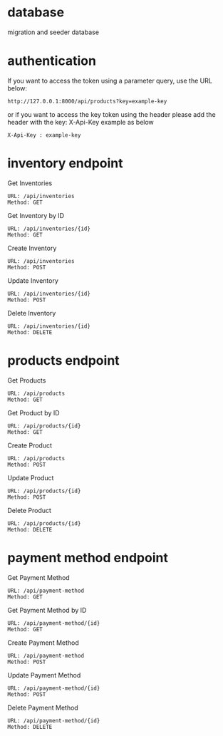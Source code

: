# database

migration and seeder database

# authentication

If you want to access the token using a parameter query, use the URL below:

```
http://127.0.0.1:8000/api/products?key=example-key
```

or if you want to access the key token using the header please add the header with the key: X-Api-Key example as below

```
X-Api-Key : example-key
```

# inventory endpoint

Get Inventories

```
URL: /api/inventories
Method: GET
```

Get Inventory by ID

```
URL: /api/inventories/{id}
Method: GET
```

Create Inventory

```
URL: /api/inventories
Method: POST
```

Update Inventory

```
URL: /api/inventories/{id}
Method: POST
```

Delete Inventory

```
URL: /api/inventories/{id}
Method: DELETE
```

# products endpoint

Get Products

```
URL: /api/products
Method: GET
```

Get Product by ID

```
URL: /api/products/{id}
Method: GET
```

Create Product

```
URL: /api/products
Method: POST
```

Update Product

```
URL: /api/products/{id}
Method: POST
```

Delete Product

```
URL: /api/products/{id}
Method: DELETE
```

# payment method endpoint

Get Payment Method

```
URL: /api/payment-method
Method: GET
```

Get Payment Method by ID

```
URL: /api/payment-method/{id}
Method: GET
```

Create Payment Method

```
URL: /api/payment-method
Method: POST
```

Update Payment Method

```
URL: /api/payment-method/{id}
Method: POST
```

Delete Payment Method

```
URL: /api/payment-method/{id}
Method: DELETE
```
